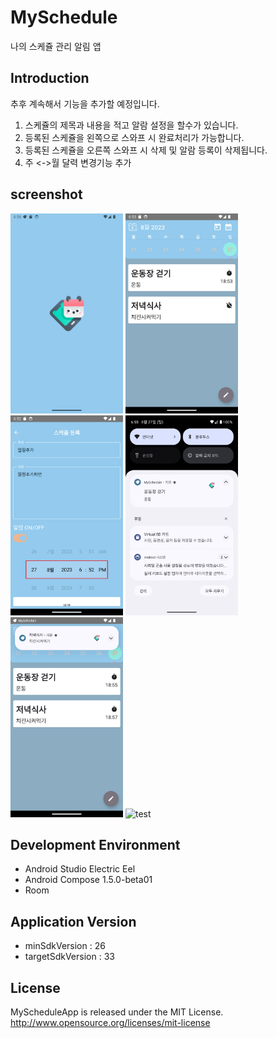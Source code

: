 # MySchedule

나의 스케쥴 관리 알림 앱

## Introduction

추후 계속해서 기능을 추가할 예정입니다.

1. 스케쥴의 제목과 내용을 적고 알람 설정을 할수가 있습니다.
2. 등록된 스케쥴을 왼쪽으로 스와프 시 완료처리가 가능합니다.
3. 등록된 스케쥴을 오른쪽 스와프 시 삭제 및 알람 등록이 삭제됩니다.
4. 주 <->월 달력 변경기능 추가

## screenshot
<img src="readmeImage/Screenshot_20230827_185641.png" width="180px" height="320px" title="splash" alt="splash"></img>
<img src="readmeImage/Screenshot_20230827_185341.png" width="180px" height="320px" title="main" alt="main"></img>
<img src="readmeImage/Screenshot_20230827_185248.png" width="180px" height="320px" title="detail" alt="detail"></img>
<img src="readmeImage/Screenshot_20230827_185518.png" width="180px" height="320px" title="noti" alt="noti"></img>
<img src="readmeImage/Screenshot_20230827_185706.png" width="180px" height="320px" title="noti2" alt="noti2"></img>
<img src="readmeImage/app_test.gif" width="180px" height="320px" title="test" alt="test"></img>

## Development Environment

- Android Studio Electric Eel
- Android Compose 1.5.0-beta01
- Room

## Application Version

- minSdkVersion : 26
- targetSdkVersion : 33

## License

MyScheduleApp is released under the MIT License. http://www.opensource.org/licenses/mit-license